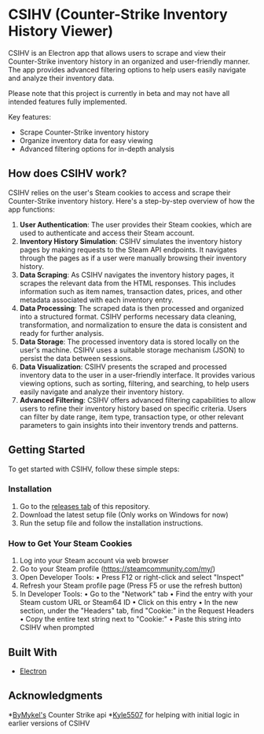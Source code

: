 # CSIHV (Counter-Strike Inventory History Viewer)
CSIHV is an Electron app that allows users to scrape and view their Counter-Strike inventory history in an organized and user-friendly manner. The app provides advanced filtering options to help users easily navigate and analyze their inventory data.

Please note that this project is currently in beta and may not have all intended features fully implemented.

Key features:

-   Scrape Counter-Strike inventory history
-   Organize inventory data for easy viewing
-   Advanced filtering options for in-depth analysis

## How does CSIHV work?
CSIHV relies on the user's Steam cookies to access and scrape their Counter-Strike inventory history. Here's a step-by-step overview of how the app functions:

1.  **User Authentication**: The user provides their Steam cookies, which are used to authenticate and access their Steam account.
2.  **Inventory History Simulation**: CSIHV simulates the inventory history pages by making requests to the Steam API endpoints. It navigates through the pages as if a user were manually browsing their inventory history.
3.  **Data Scraping**: As CSIHV navigates the inventory history pages, it scrapes the relevant data from the HTML responses. This includes information such as item names, transaction dates, prices, and other metadata associated with each inventory entry.
4.  **Data Processing**: The scraped data is then processed and organized into a structured format. CSIHV performs necessary data cleaning, transformation, and normalization to ensure the data is consistent and ready for further analysis.
5.  **Data Storage**: The processed inventory data is stored locally on the user's machine. CSIHV uses a suitable storage mechanism (JSON) to persist the data between sessions.
6.  **Data Visualization**: CSIHV presents the scraped and processed inventory data to the user in a user-friendly interface. It provides various viewing options, such as sorting, filtering, and searching, to help users easily navigate and analyze their inventory history.
7.  **Advanced Filtering**: CSIHV offers advanced filtering capabilities to allow users to refine their inventory history based on specific criteria. Users can filter by date range, item type, transaction type, or other relevant parameters to gain insights into their inventory trends and patterns.

## Getting Started
To get started with CSIHV, follow these simple steps:

### Installation

1.  Go to the [releases tab](https://github.com/Mantequilla53/CSIH-Viewer/releases) of this repository.
2.  Download the latest setup file (Only works on Windows for now)
3.  Run the setup file and follow the installation instructions.

### How to Get Your Steam Cookies
   1. Log into your Steam account via web browser
   2. Go to your Steam profile (https://steamcommunity.com/my/)
   3. Open Developer Tools:
      • Press F12 or right-click and select "Inspect"
   4. Refresh your Steam profile page (Press F5 or use the refresh button)
   5. In Developer Tools:
      • Go to the "Network" tab
      • Find the entry with your Steam custom URL or Steam64 ID
      • Click on this entry
      • In the new section, under the "Headers" tab, find "Cookie:" in the Request Headers
      • Copy the entire text string next to "Cookie:"
      • Paste this string into CSIHV when prompted

## Built With

* [Electron](https://www.electronjs.org/)

## Acknowledgments

*[ByMykel's](https://github.com/ByMykel/CSGO-API) Counter Strike api
*[Kyle5507](https://github.com/kyle5507) for helping with initial logic in earlier versions of CSIHV
